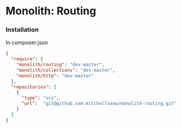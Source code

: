 # Monolith: Routing

### Installation

In composer.json
```json
{
  "require": {
    "monolith/routing": "dev-master",
    "monolith/collections": "dev-master",
    "monolith/http": "dev-master"
  },
  "repositories": [
    {
      "type": "vcs",
      "url":  "git@github.com:mitchellvanw/monolith-routing.git"
    }
  ]
}
```
